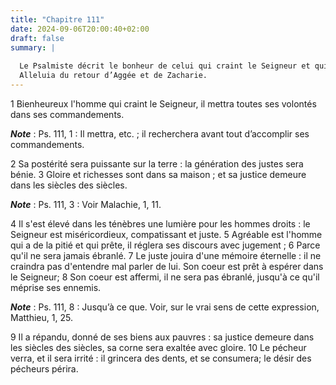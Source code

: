 ```yaml
---
title: "Chapitre 111"
date: 2024-09-06T20:00:40+02:00
draft: false
summary: |
  
  Le Psalmiste décrit le bonheur de celui qui craint le Seigneur et qui est fidèle à observer sa loi.
  Alleluia du retour d’Aggée et de Zacharie.
---
```



1 Bienheureux l'homme qui craint le Seigneur, il mettra toutes ses volontés dans ses commandements.

***Note*** :  Ps. 111, 1 : Il mettra, etc. ; il recherchera avant tout d’accomplir ses commandements.


2 Sa postérité sera puissante sur la terre : la génération des justes sera bénie. 3 Gloire et richesses sont dans sa maison ; et sa justice demeure dans les siècles des siècles.

***Note*** :  Ps. 111, 3 : Voir Malachie, 1, 11.

4 Il s'est élevé dans les ténèbres une lumière pour les hommes droits : le Seigneur est miséricordieux, compatissant et juste. 5 Agréable est l'homme qui a de la pitié et qui prête, il réglera ses discours avec jugement ; 6 Parce qu'il ne sera jamais ébranlé. 7 Le juste jouira d'une mémoire éternelle : il ne craindra pas d'entendre mal parler de lui. Son coeur est prêt à espérer dans le Seigneur; 8 Son coeur est affermi, il ne sera pas ébranlé, jusqu'à ce qu'il méprise ses ennemis.

***Note*** :  Ps. 111, 8 : Jusqu’à ce que. Voir, sur le vrai sens de cette expression, Matthieu, 1, 25.

9 Il a répandu, donné de ses biens aux pauvres : sa justice demeure dans les siècles des siècles, sa corne sera exaltée avec gloire. 10 Le pécheur verra, et il sera irrité : il grincera des dents, et se consumera; le désir des pécheurs périra.

